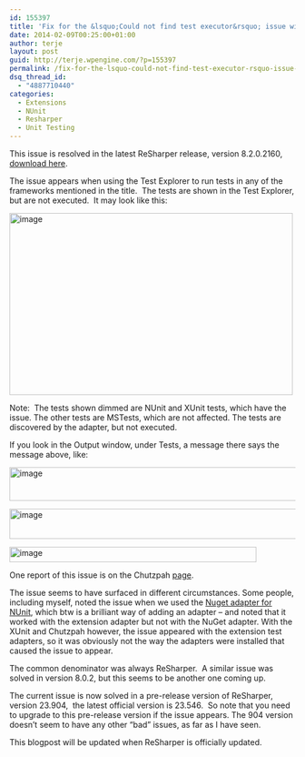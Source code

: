```yaml
---
id: 155397
title: 'Fix for the &lsquo;Could not find test executor&rsquo; issue with NUnit, XUnit and Chutzpah when using ReSharper in Visual Studio'
date: 2014-02-09T00:25:00+01:00
author: terje
layout: post
guid: http://terje.wpengine.com/?p=155397
permalink: /fix-for-the-lsquo-could-not-find-test-executor-rsquo-issue-with-nunit-xunit-and-chutzpah-when-using-resharper-in-visual-studio/
dsq_thread_id:
  - "4887710440"
categories:
  - Extensions
  - NUnit
  - Resharper
  - Unit Testing
---
```

<p>This issue is resolved in the latest ReSharper release, version 8.2.0.2160, <a href="http://www.jetbrains.com/resharper/download/" target="_blank">download here</a>.  </p>  <p>The issue appears when using the Test Explorer to run tests in any of the frameworks mentioned in the title.  The tests are shown in the Test Explorer, but are not executed.  It may look like this:</p>  <p><a href="https://gwb.blob.core.windows.net/terje/Windows-Live-Writer/Fix-for-the_14BC8/image_8.png"><img title="image" style="border-left-width: 0px; border-right-width: 0px; background-image: none; border-bottom-width: 0px; padding-top: 0px; padding-left: 0px; display: inline; padding-right: 0px; border-top-width: 0px" border="0" alt="image" src="http://hermit.no/wp-content/uploads/2015/08/GWB-Windows-Live-Writer-Fix-for-the_14BC8-image_thumb_3.png" width="499" height="320" /></a></p>  <p>Note:  The tests shown dimmed are NUnit and XUnit tests, which have the issue. The other tests are MSTests, which are not affected. The tests are discovered by the adapter, but not executed. </p>  <p>If you look in the Output window, under Tests, a message there says the message above, like: </p>  <p><a href="https://gwb.blob.core.windows.net/terje/Windows-Live-Writer/Fix-for-the_14BC8/image_2.png"><img title="image" style="border-left-width: 0px; border-right-width: 0px; background-image: none; border-bottom-width: 0px; padding-top: 0px; padding-left: 0px; display: inline; padding-right: 0px; border-top-width: 0px" border="0" alt="image" src="http://hermit.no/wp-content/uploads/2015/08/GWB-Windows-Live-Writer-Fix-for-the_14BC8-image_thumb.png" width="583" height="59" /></a></p>  <p><a href="https://gwb.blob.core.windows.net/terje/Windows-Live-Writer/Fix-for-the_14BC8/image_4.png"><img title="image" style="border-left-width: 0px; border-right-width: 0px; background-image: none; border-bottom-width: 0px; padding-top: 0px; padding-left: 0px; display: inline; padding-right: 0px; border-top-width: 0px" border="0" alt="image" src="http://hermit.no/wp-content/uploads/2015/08/GWB-Windows-Live-Writer-Fix-for-the_14BC8-image_thumb_1.png" width="587" height="53" /></a></p>  <p><a href="https://gwb.blob.core.windows.net/terje/Windows-Live-Writer/Fix-for-the_14BC8/image_6.png"><img title="image" style="border-left-width: 0px; border-right-width: 0px; background-image: none; border-bottom-width: 0px; padding-top: 0px; padding-left: 0px; display: inline; padding-right: 0px; border-top-width: 0px" border="0" alt="image" src="http://hermit.no/wp-content/uploads/2015/08/GWB-Windows-Live-Writer-Fix-for-the_14BC8-image_thumb_2.png" width="435" height="27" /></a></p>  <p>One report of this issue is on the Chutzpah <a href="https://chutzpah.codeplex.com/workitem/169" target="_blank">page</a>. </p>  <p>The issue seems to have surfaced in different circumstances. Some people, including myself, noted the issue when we used the <a href="http://www.nuget.org/packages/NUnitTestAdapter/" target="_blank">Nuget adapter for NUnit</a>, which btw is a brilliant way of adding an adapter – and noted that it worked with the extension adapter but not with the NuGet adapter. With the XUnit and Chutzpah however, the issue appeared with the extension test adapters, so it was obviously not the way the adapters were installed that caused the issue to appear. </p>  <p>The common denominator was always ReSharper.  A similar issue was solved in version 8.0.2, but this seems to be another one coming up.  </p>  <p>The current issue is now solved in a pre-release version of ReSharper, version 23.904,  the latest official version is 23.546.  So note that you need to upgrade to this pre-release version if the issue appears. The 904 version doesn’t seem to have any other “bad” issues, as far as I have seen. </p>  <p>This blogpost will be updated when ReSharper is officially updated.</p>